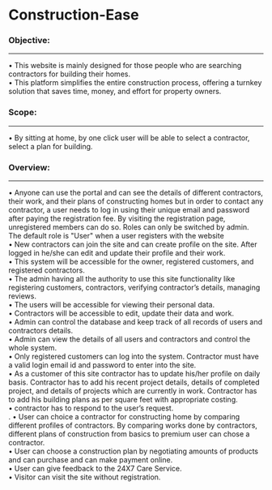 <h1>Construction-Ease</h1>

<h3>Objective:</h3><hr>
•	This website is mainly designed for those people who are searching contractors for building their homes.<br>
•	This platform simplifies the entire construction process, offering a turnkey solution that saves time, money, and effort for property owners.<br>

<h3>Scope:</h3><hr>
•	By sitting at home, by one click user will be able to select a contractor, select a plan for building. <br>
<h3>Overview:</h3><hr>
•	Anyone can use the portal and can see the details of different contractors, their work, and their plans of constructing homes but in order to contact any contractor, a user needs to log in using their unique email and password after paying the registration fee. By visiting the registration page, unregistered members can do so. Roles can only be switched by admin. The default role is "User" when a user registers with the website <br>
•	New contractors can join the site and can create profile on the site. After logged in he/she can edit and update their profile and their work. <br> 
•	This system will be accessible for the owner, registered customers, and registered contractors.<br>
•	The admin having all the authority to use this site functionality like registering customers, contractors, verifying contractor’s details, managing reviews.<br>
•	The users will be accessible for viewing their personal data.<br>
•	Contractors will be accessible to edit, update their data and work.<br>
•	Admin can control the database and keep track of all records of users and contractors details.<br>
•	Admin can view the details of all users and contractors and control the whole system.<br>
•	Only registered customers can log into the system. Contractor must have a valid login email id and password to enter into the site.<br>
•	As a customer of this site contractor has to update his/her profile on daily basis. Contractor has to add his recent project details, details of completed project, and details of projects which are currently in work. Contractor has to add his building plans as per square feet with appropriate costing.<br>
•	contractor has to respond to the user’s request.<br>.
•	User can choice a contractor for constructing home by comparing different profiles of contractors. By comparing works done by contractors, different plans of construction from basics to premium user can chose a contractor.<br>
•	User can choose a construction plan by negotiating amounts of products and can purchase and can make payment online.<br>
•	User can give feedback to the 24X7 Care Service.<br>
•	Visitor can visit the site without registration.<br>
